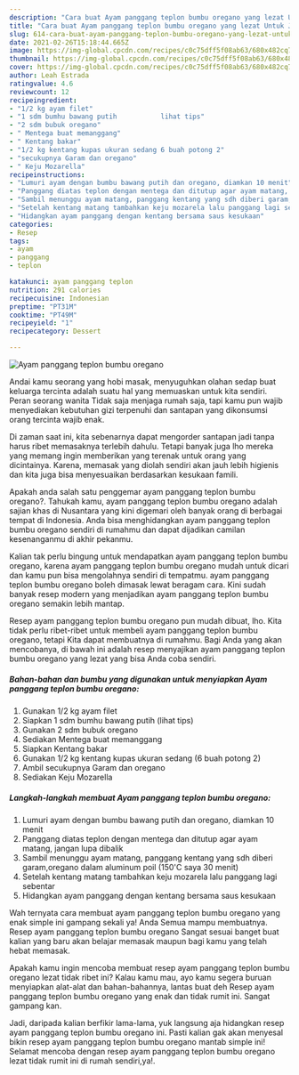 ```yaml
---
description: "Cara buat Ayam panggang teplon bumbu oregano yang lezat Untuk Jualan"
title: "Cara buat Ayam panggang teplon bumbu oregano yang lezat Untuk Jualan"
slug: 614-cara-buat-ayam-panggang-teplon-bumbu-oregano-yang-lezat-untuk-jualan
date: 2021-02-26T15:18:44.665Z
image: https://img-global.cpcdn.com/recipes/c0c75dff5f08ab63/680x482cq70/ayam-panggang-teplon-bumbu-oregano-foto-resep-utama.jpg
thumbnail: https://img-global.cpcdn.com/recipes/c0c75dff5f08ab63/680x482cq70/ayam-panggang-teplon-bumbu-oregano-foto-resep-utama.jpg
cover: https://img-global.cpcdn.com/recipes/c0c75dff5f08ab63/680x482cq70/ayam-panggang-teplon-bumbu-oregano-foto-resep-utama.jpg
author: Leah Estrada
ratingvalue: 4.6
reviewcount: 12
recipeingredient:
- "1/2 kg ayam filet"
- "1 sdm bumhu bawang putih           lihat tips"
- "2 sdm bubuk oregano"
- " Mentega buat memanggang"
- " Kentang bakar"
- "1/2 kg kentang kupas ukuran sedang 6 buah potong 2"
- "secukupnya Garam dan oregano"
- " Keju Mozarella"
recipeinstructions:
- "Lumuri ayam dengan bumbu bawang putih dan oregano, diamkan 10 menit"
- "Panggang diatas teplon dengan mentega dan ditutup agar ayam matang, jangan lupa dibalik"
- "Sambil menunggu ayam matang, panggang kentang yang sdh diberi garam,oregano dalam aluminum poil (150&#39;C saya 30 menit)"
- "Setelah kentang matang tambahkan keju mozarela lalu panggang lagi sebentar"
- "Hidangkan ayam panggang dengan kentang bersama saus kesukaan"
categories:
- Resep
tags:
- ayam
- panggang
- teplon

katakunci: ayam panggang teplon 
nutrition: 291 calories
recipecuisine: Indonesian
preptime: "PT31M"
cooktime: "PT49M"
recipeyield: "1"
recipecategory: Dessert

---
```



![Ayam panggang teplon bumbu oregano](https://img-global.cpcdn.com/recipes/c0c75dff5f08ab63/680x482cq70/ayam-panggang-teplon-bumbu-oregano-foto-resep-utama.jpg)

Andai kamu seorang yang hobi masak, menyuguhkan olahan sedap buat keluarga tercinta adalah suatu hal yang memuaskan untuk kita sendiri. Peran seorang  wanita Tidak saja menjaga rumah saja, tapi kamu pun wajib menyediakan kebutuhan gizi terpenuhi dan santapan yang dikonsumsi orang tercinta wajib enak.

Di zaman  saat ini, kita sebenarnya dapat mengorder santapan jadi tanpa harus ribet memasaknya terlebih dahulu. Tetapi banyak juga lho mereka yang memang ingin memberikan yang terenak untuk orang yang dicintainya. Karena, memasak yang diolah sendiri akan jauh lebih higienis dan kita juga bisa menyesuaikan berdasarkan kesukaan famili. 



Apakah anda salah satu penggemar ayam panggang teplon bumbu oregano?. Tahukah kamu, ayam panggang teplon bumbu oregano adalah sajian khas di Nusantara yang kini digemari oleh banyak orang di berbagai tempat di Indonesia. Anda bisa menghidangkan ayam panggang teplon bumbu oregano sendiri di rumahmu dan dapat dijadikan camilan kesenanganmu di akhir pekanmu.

Kalian tak perlu bingung untuk mendapatkan ayam panggang teplon bumbu oregano, karena ayam panggang teplon bumbu oregano mudah untuk dicari dan kamu pun bisa mengolahnya sendiri di tempatmu. ayam panggang teplon bumbu oregano boleh dimasak lewat beragam cara. Kini sudah banyak resep modern yang menjadikan ayam panggang teplon bumbu oregano semakin lebih mantap.

Resep ayam panggang teplon bumbu oregano pun mudah dibuat, lho. Kita tidak perlu ribet-ribet untuk membeli ayam panggang teplon bumbu oregano, tetapi Kita dapat membuatnya di rumahmu. Bagi Anda yang akan mencobanya, di bawah ini adalah resep menyajikan ayam panggang teplon bumbu oregano yang lezat yang bisa Anda coba sendiri.

<!--inarticleads1-->

##### Bahan-bahan dan bumbu yang digunakan untuk menyiapkan Ayam panggang teplon bumbu oregano:

1. Gunakan 1/2 kg ayam filet
1. Siapkan 1 sdm bumhu bawang putih           (lihat tips)
1. Gunakan 2 sdm bubuk oregano
1. Sediakan  Mentega buat memanggang
1. Siapkan  Kentang bakar
1. Gunakan 1/2 kg kentang kupas ukuran sedang (6 buah potong 2)
1. Ambil secukupnya Garam dan oregano
1. Sediakan  Keju Mozarella




<!--inarticleads2-->

##### Langkah-langkah membuat Ayam panggang teplon bumbu oregano:

1. Lumuri ayam dengan bumbu bawang putih dan oregano, diamkan 10 menit
1. Panggang diatas teplon dengan mentega dan ditutup agar ayam matang, jangan lupa dibalik
1. Sambil menunggu ayam matang, panggang kentang yang sdh diberi garam,oregano dalam aluminum poil (150&#39;C saya 30 menit)
1. Setelah kentang matang tambahkan keju mozarela lalu panggang lagi sebentar
1. Hidangkan ayam panggang dengan kentang bersama saus kesukaan




Wah ternyata cara membuat ayam panggang teplon bumbu oregano yang enak simple ini gampang sekali ya! Anda Semua mampu membuatnya. Resep ayam panggang teplon bumbu oregano Sangat sesuai banget buat kalian yang baru akan belajar memasak maupun bagi kamu yang telah hebat memasak.

Apakah kamu ingin mencoba membuat resep ayam panggang teplon bumbu oregano lezat tidak ribet ini? Kalau kamu mau, ayo kamu segera buruan menyiapkan alat-alat dan bahan-bahannya, lantas buat deh Resep ayam panggang teplon bumbu oregano yang enak dan tidak rumit ini. Sangat gampang kan. 

Jadi, daripada kalian berfikir lama-lama, yuk langsung aja hidangkan resep ayam panggang teplon bumbu oregano ini. Pasti kalian gak akan menyesal bikin resep ayam panggang teplon bumbu oregano mantab simple ini! Selamat mencoba dengan resep ayam panggang teplon bumbu oregano lezat tidak rumit ini di rumah sendiri,ya!.

